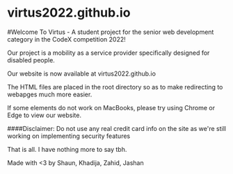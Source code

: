 # virtus2022.github.io
#Welcome To Virtus - A student project for the senior web development category in the CodeX competition 2022!

Our project is a mobility as a service provider specifically designed for disabled people.

Our website is now available at virtus2022.github.io

The HTML files are placed in the root directory so as to make redirecting to webapges much more easier.

If some elements do not work on MacBooks, please try using Chrome or Edge to view our website.

####Disclaimer: Do not use any real credit card info on the site as we're still working on implementing security features

That is all. I have nothing more to say tbh.

Made with <3 by Shaun, Khadija, Zahid, Jashan
